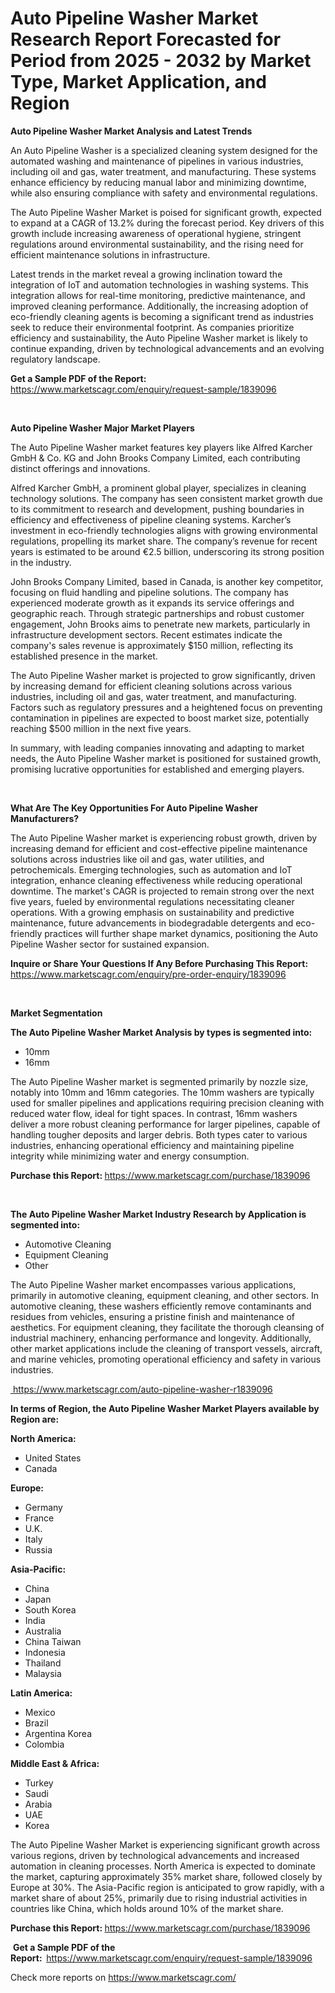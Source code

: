 <p><h1>Auto Pipeline Washer Market Research Report Forecasted for Period from 2025 -  2032 by Market Type, Market Application, and Region</h1></p><p><strong>Auto Pipeline Washer Market Analysis and Latest Trends</strong></p>
<p><p>An Auto Pipeline Washer is a specialized cleaning system designed for the automated washing and maintenance of pipelines in various industries, including oil and gas, water treatment, and manufacturing. These systems enhance efficiency by reducing manual labor and minimizing downtime, while also ensuring compliance with safety and environmental regulations.</p><p>The Auto Pipeline Washer Market is poised for significant growth, expected to expand at a CAGR of 13.2% during the forecast period. Key drivers of this growth include increasing awareness of operational hygiene, stringent regulations around environmental sustainability, and the rising need for efficient maintenance solutions in infrastructure. </p><p>Latest trends in the market reveal a growing inclination toward the integration of IoT and automation technologies in washing systems. This integration allows for real-time monitoring, predictive maintenance, and improved cleaning performance. Additionally, the increasing adoption of eco-friendly cleaning agents is becoming a significant trend as industries seek to reduce their environmental footprint. As companies prioritize efficiency and sustainability, the Auto Pipeline Washer market is likely to continue expanding, driven by technological advancements and an evolving regulatory landscape.</p></p>
<p><strong>Get a Sample PDF of the Report:&nbsp;</strong> <a href="https://www.marketscagr.com/enquiry/request-sample/1839096?utm_campaign=2603&utm_medium=2&utm_source=Github&utm_content=ia&utm_term=28022025&utm_id=auto-pipeline-washer">https://www.marketscagr.com/enquiry/request-sample/1839096</a></p>
<p>&nbsp;</p>
<p><strong>Auto Pipeline Washer Major Market Players</strong></p>
<p><p>The Auto Pipeline Washer market features key players like Alfred Karcher GmbH & Co. KG and John Brooks Company Limited, each contributing distinct offerings and innovations.</p><p>Alfred Karcher GmbH, a prominent global player, specializes in cleaning technology solutions. The company has seen consistent market growth due to its commitment to research and development, pushing boundaries in efficiency and effectiveness of pipeline cleaning systems. Karcher’s investment in eco-friendly technologies aligns with growing environmental regulations, propelling its market share. The company’s revenue for recent years is estimated to be around €2.5 billion, underscoring its strong position in the industry.</p><p>John Brooks Company Limited, based in Canada, is another key competitor, focusing on fluid handling and pipeline solutions. The company has experienced moderate growth as it expands its service offerings and geographic reach. Through strategic partnerships and robust customer engagement, John Brooks aims to penetrate new markets, particularly in infrastructure development sectors. Recent estimates indicate the company's sales revenue is approximately $150 million, reflecting its established presence in the market.</p><p>The Auto Pipeline Washer market is projected to grow significantly, driven by increasing demand for efficient cleaning solutions across various industries, including oil and gas, water treatment, and manufacturing. Factors such as regulatory pressures and a heightened focus on preventing contamination in pipelines are expected to boost market size, potentially reaching $500 million in the next five years.</p><p>In summary, with leading companies innovating and adapting to market needs, the Auto Pipeline Washer market is positioned for sustained growth, promising lucrative opportunities for established and emerging players.</p></p>
<p>&nbsp;</p>
<p><strong>What Are The Key Opportunities For Auto Pipeline Washer Manufacturers?</strong></p>
<p><p>The Auto Pipeline Washer market is experiencing robust growth, driven by increasing demand for efficient and cost-effective pipeline maintenance solutions across industries like oil and gas, water utilities, and petrochemicals. Emerging technologies, such as automation and IoT integration, enhance cleaning effectiveness while reducing operational downtime. The market's CAGR is projected to remain strong over the next five years, fueled by environmental regulations necessitating cleaner operations. With a growing emphasis on sustainability and predictive maintenance, future advancements in biodegradable detergents and eco-friendly practices will further shape market dynamics, positioning the Auto Pipeline Washer sector for sustained expansion.</p></p>
<p><strong>Inquire or Share Your Questions If Any Before Purchasing This Report:</strong> <a href="https://www.marketscagr.com/enquiry/pre-order-enquiry/1839096?utm_campaign=2603&utm_medium=2&utm_source=Github&utm_content=ia&utm_term=28022025&utm_id=auto-pipeline-washer">https://www.marketscagr.com/enquiry/pre-order-enquiry/1839096</a></p>
<p>&nbsp;</p>
<p><strong>Market Segmentation</strong></p>
<p><strong>The Auto Pipeline Washer Market Analysis by types is segmented into:</strong></p>
<p><ul><li>10mm</li><li>16mm</li></ul></p>
<p><p>The Auto Pipeline Washer market is segmented primarily by nozzle size, notably into 10mm and 16mm categories. The 10mm washers are typically used for smaller pipelines and applications requiring precision cleaning with reduced water flow, ideal for tight spaces. In contrast, 16mm washers deliver a more robust cleaning performance for larger pipelines, capable of handling tougher deposits and larger debris. Both types cater to various industries, enhancing operational efficiency and maintaining pipeline integrity while minimizing water and energy consumption.</p></p>
<p><strong>Purchase this Report:&nbsp;</strong><a href="https://www.marketscagr.com/purchase/1839096?utm_campaign=2603&utm_medium=2&utm_source=Github&utm_content=ia&utm_term=28022025&utm_id=auto-pipeline-washer">https://www.marketscagr.com/purchase/1839096</a></p>
<p>&nbsp;</p>
<p><strong>The Auto Pipeline Washer Market Industry Research by Application is segmented into:</strong></p>
<p><ul><li>Automotive Cleaning</li><li>Equipment Cleaning</li><li>Other</li></ul></p>
<p><p>The Auto Pipeline Washer market encompasses various applications, primarily in automotive cleaning, equipment cleaning, and other sectors. In automotive cleaning, these washers efficiently remove contaminants and residues from vehicles, ensuring a pristine finish and maintenance of aesthetics. For equipment cleaning, they facilitate the thorough cleansing of industrial machinery, enhancing performance and longevity. Additionally, other market applications include the cleaning of transport vessels, aircraft, and marine vehicles, promoting operational efficiency and safety in various industries.</p></p>
<p><a href="https://www.marketscagr.com/auto-pipeline-washer-r1839096?utm_campaign=2603&utm_medium=2&utm_source=Github&utm_content=ia&utm_term=28022025&utm_id=auto-pipeline-washer">&nbsp;https://www.marketscagr.com/auto-pipeline-washer-r1839096</a></p>
<p><strong>In terms of Region, the Auto Pipeline Washer Market Players available by Region are:</strong></p>
<p>
    <p> <strong> North America: </strong>
        <ul>
            <li>United States</li>
            <li>Canada</li>
        </ul>
        </p> 
    <p> <strong> Europe: </strong>
        <ul>
            <li>Germany</li>
            <li>France</li>
            <li>U.K.</li>
            <li>Italy</li>
            <li>Russia</li>
        </ul>
        </p> 
    <p> <strong> Asia-Pacific: </strong>
        <ul>
            <li>China</li>
            <li>Japan</li>
            <li>South Korea</li>
            <li>India</li>
            <li>Australia</li>
            <li>China Taiwan</li>
            <li>Indonesia</li>
            <li>Thailand</li>
            <li>Malaysia</li>
        </ul>
        </p> 
    <p> <strong> Latin America: </strong>
        <ul>
            <li>Mexico</li>
            <li>Brazil</li>
            <li>Argentina Korea</li>
            <li>Colombia</li>
        </ul>
        </p> 
    <p> <strong> Middle East & Africa: </strong>
        <ul>
            <li>Turkey</li>
            <li>Saudi</li>
            <li>Arabia</li>
            <li>UAE</li>
            <li>Korea</li>
        </ul>
    </p>
    </p>
<p><p>The Auto Pipeline Washer Market is experiencing significant growth across various regions, driven by technological advancements and increased automation in cleaning processes. North America is expected to dominate the market, capturing approximately 35% market share, followed closely by Europe at 30%. The Asia-Pacific region is anticipated to grow rapidly, with a market share of about 25%, primarily due to rising industrial activities in countries like China, which holds around 10% of the market share.</p></p>
<p><strong>Purchase this Report: </strong><a href="https://www.marketscagr.com/purchase/1839096?utm_campaign=2603&utm_medium=2&utm_source=Github&utm_content=ia&utm_term=28022025&utm_id=auto-pipeline-washer">https://www.marketscagr.com/purchase/1839096</a></p>
<p>&nbsp;<strong>Get a Sample PDF of the Report:&nbsp;&nbsp;</strong><a href="https://www.marketscagr.com/enquiry/request-sample/1839096?utm_campaign=2603&utm_medium=2&utm_source=Github&utm_content=ia&utm_term=28022025&utm_id=auto-pipeline-washer">https://www.marketscagr.com/enquiry/request-sample/1839096</a></p>
<p><strong></strong></p>
<p>Check more reports on <a href="https://www.marketscagr.com/?utm_campaign=2603&utm_medium=2&utm_source=Github&utm_content=ia&utm_term=28022025&utm_id=auto-pipeline-washer">https://www.marketscagr.com/</a></p>
